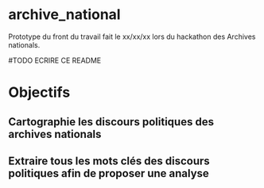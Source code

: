 # archive_national


Prototype du front du travail fait le xx/xx/xx lors du hackathon des Archives nationals.


#TODO  ECRIRE CE README

# Objectifs 

## Cartographie les discours politiques des archives nationals 



## Extraire tous les mots clés des discours politiques afin de proposer une analyse
